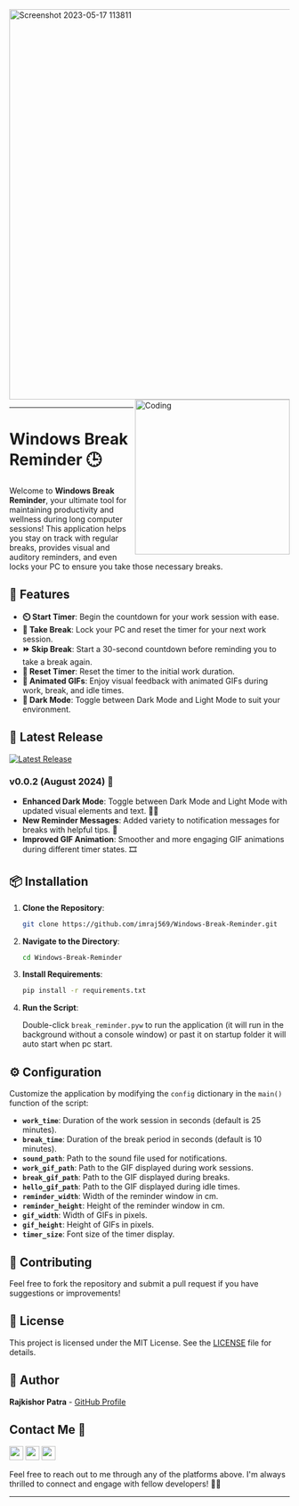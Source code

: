 <img width="700" alt="Screenshot 2023-05-17 113811" src="https://github.com/user-attachments/assets/2f9e45c1-fe56-42dd-863e-0d359ed1c527">
<img align="right" alt="Coding" width="278" src="https://github.com/user-attachments/assets/cea18143-82e3-4110-b18e-49456590cd25">

---

# Windows Break Reminder 🕒

Welcome to **Windows Break Reminder**, your ultimate tool for maintaining productivity and wellness during long computer sessions! This application helps you stay on track with regular breaks, provides visual and auditory reminders, and even locks your PC to ensure you take those necessary breaks.

## 🚀 Features

- **⏲️ Start Timer**: Begin the countdown for your work session with ease.
- **🚪 Take Break**: Lock your PC and reset the timer for your next work session.
- **⏩ Skip Break**: Start a 30-second countdown before reminding you to take a break again.
- **🔄 Reset Timer**: Reset the timer to the initial work duration.
- **🎥 Animated GIFs**: Enjoy visual feedback with animated GIFs during work, break, and idle times.
- **🌙 Dark Mode**: Toggle between Dark Mode and Light Mode to suit your environment.

## 🌟 Latest Release

[![Latest Release](https://img.shields.io/github/v/release/imraj569/Windows-Break-Reminder?label=Latest%20Release)](https://github.com/imraj569/Windows-Break-Reminder/releases/latest)
### v0.0.2 (August 2024) 🚀

- **Enhanced Dark Mode**: Toggle between Dark Mode and Light Mode with updated visual elements and text. 🌙💡
- **New Reminder Messages**: Added variety to notification messages for breaks with helpful tips. 💬
- **Improved GIF Animation**: Smoother and more engaging GIF animations during different timer states. 🎞️

## 📦 Installation

1. **Clone the Repository**:

   ```bash
   git clone https://github.com/imraj569/Windows-Break-Reminder.git
   ```

2. **Navigate to the Directory**:

   ```bash
   cd Windows-Break-Reminder
   ```

3. **Install Requirements**:

   ```bash
   pip install -r requirements.txt
   ```

4. **Run the Script**:

   Double-click `break_reminder.pyw` to run the application (it will run in the background without a console window) or past it on startup folder it will auto start when pc start.

## ⚙️ Configuration

Customize the application by modifying the `config` dictionary in the `main()` function of the script:

- **`work_time`**: Duration of the work session in seconds (default is 25 minutes).
- **`break_time`**: Duration of the break period in seconds (default is 10 minutes).
- **`sound_path`**: Path to the sound file used for notifications.
- **`work_gif_path`**: Path to the GIF displayed during work sessions.
- **`break_gif_path`**: Path to the GIF displayed during breaks.
- **`hello_gif_path`**: Path to the GIF displayed during idle times.
- **`reminder_width`**: Width of the reminder window in cm.
- **`reminder_height`**: Height of the reminder window in cm.
- **`gif_width`**: Width of GIFs in pixels.
- **`gif_height`**: Height of GIFs in pixels.
- **`timer_size`**: Font size of the timer display.

## 🤝 Contributing

Feel free to fork the repository and submit a pull request if you have suggestions or improvements!

## 📜 License

This project is licensed under the MIT License. See the [LICENSE](LICENSE) file for details.

## 👤 Author

**Rajkishor Patra** - [GitHub Profile](https://github.com/imraj569/)

## Contact Me 📱

[<img src="https://cdn.icon-icons.com/icons2/1488/PNG/512/5293-facebook_102565.png" width="25px">](https://fb.com/im.raj.569)
[<img src="https://cdn.icon-icons.com/icons2/122/PNG/512/twitter_socialnetwork_20007.png" width="25px">](https://twitter.com/imraj569)
[<img src="https://cdn.icon-icons.com/icons2/1183/PNG/512/1490133459-social-icons04_82211.png" width="25px">](https://instagram.com/im.raj.569)

Feel free to reach out to me through any of the platforms above. I'm always thrilled to connect and engage with fellow developers! 🤝🌟


---

